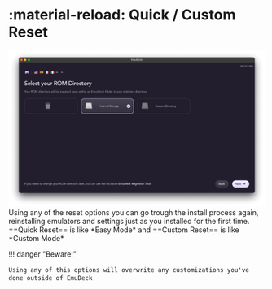 # :material-reload: Quick / Custom Reset

<img src="/assets/app/select-storage.png" alt="EmuDeck guide">
Using any of the reset options you can go trough the install process again, reinstalling emulators and settings just as you installed for the first time. ==Quick Reset== is like *Easy Mode* and ==Custom Reset== is like *Custom Mode*

!!! danger "Beware!"

    Using any of this options will overwrite any customizations you've done outside of EmuDeck
